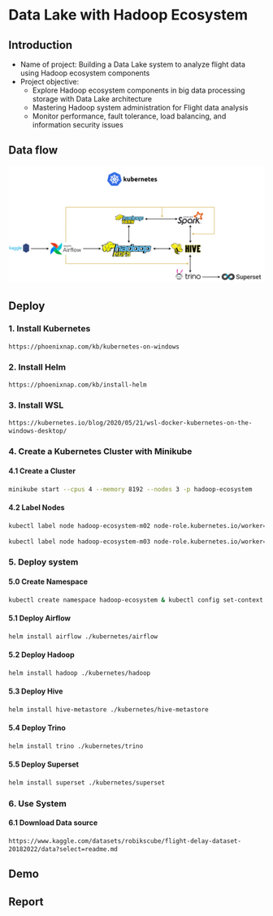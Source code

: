 # Data Lake with Hadoop Ecosystem

## Introduction
<ul>
  <li>Name of project: Building a Data Lake system to analyze flight data using Hadoop ecosystem components</li>
  <li>Project objective:
    <ul>
      <li>Explore Hadoop ecosystem components in big data processing storage with Data Lake architecture</li>
      <li>Mastering Hadoop system administration for Flight data analysis</li>
      <li>Monitor performance, fault tolerance, load balancing, and information security issues</li>
    </ul>
  </li>
</ul>

## Data flow
  <img src="https://github.com/Tran-Ngoc-Bao/Hadoop_Ecosystem/blob/master/pictures/system.png">

## Deploy
### 1. Install Kubernetes
```
https://phoenixnap.com/kb/kubernetes-on-windows
```

### 2. Install Helm
```
https://phoenixnap.com/kb/install-helm
```

### 3. Install WSL
```
https://kubernetes.io/blog/2020/05/21/wsl-docker-kubernetes-on-the-windows-desktop/
```

### 4. Create a Kubernetes Cluster with Minikube
#### 4.1 Create a Cluster
```sh
minikube start --cpus 4 --memory 8192 --nodes 3 -p hadoop-ecosystem
```

#### 4.2 Label Nodes
```sh
kubectl label node hadoop-ecosystem-m02 node-role.kubernetes.io/worker=worker & kubectl label nodes hadoop-ecosystem-m02 role=worker
```
```sh
kubectl label node hadoop-ecosystem-m03 node-role.kubernetes.io/worker=worker & kubectl label nodes hadoop-ecosystem-m03 role=worker
```

### 5. Deploy system
#### 5.0 Create Namespace
```sh
kubectl create namespace hadoop-ecosystem & kubectl config set-context --current --namespace=hadoop-ecosystem
```

#### 5.1 Deploy Airflow
```sh
helm install airflow ./kubernetes/airflow
```

#### 5.2 Deploy Hadoop
```sh
helm install hadoop ./kubernetes/hadoop
```

#### 5.3 Deploy Hive
```sh
helm install hive-metastore ./kubernetes/hive-metastore
```

#### 5.4 Deploy Trino
```sh
helm install trino ./kubernetes/trino
```

#### 5.5 Deploy Superset
```sh
helm install superset ./kubernetes/superset
```

### 6. Use System
#### 6.1 Download Data source
```
https://www.kaggle.com/datasets/robikscube/flight-delay-dataset-20182022/data?select=readme.md
```

## Demo

## Report

